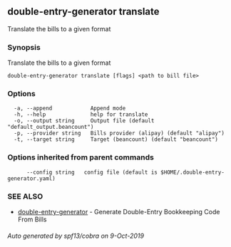 ## double-entry-generator translate

Translate the bills to a given format

### Synopsis

Translate the bills to a given format

```
double-entry-generator translate [flags] <path to bill file>
```

### Options

```
  -a, --append            Append mode
  -h, --help              help for translate
  -o, --output string     Output file (default "default_output.beancount")
  -p, --provider string   Bills provider (alipay) (default "alipay")
  -t, --target string     Target (beancount) (default "beancount")
```

### Options inherited from parent commands

```
      --config string   config file (default is $HOME/.double-entry-generator.yaml)
```

### SEE ALSO

* [double-entry-generator](double-entry-generator.md)	 - Generate Double-Entry Bookkeeping Code From Bills

###### Auto generated by spf13/cobra on 9-Oct-2019
